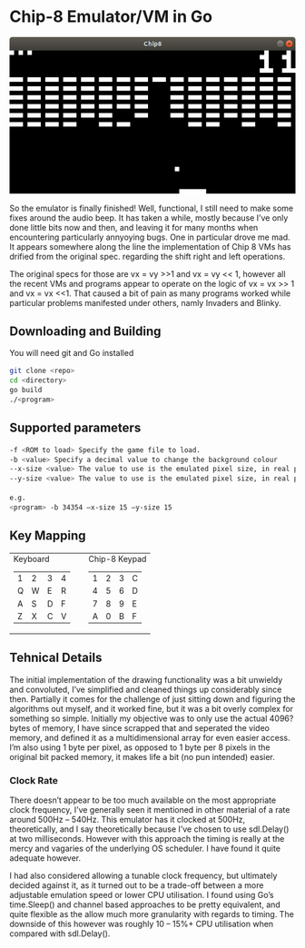 # Chip-8 Emulator/VM in Go

![Pong](/doc/images/chip8emu-1.png)

So the emulator is finally finished! Well, functional, I still need to make some fixes around the audio beep. 
It has taken a while, mostly because I’ve only done little bits now and then, and leaving it for many months when encountering particularly annyoying bugs. One in particular drove
me mad. It appears somewhere along the line the implementation of Chip 8 VMs has drified from
the original spec. regarding the shift right and left operations.

The original specs for those are vx = vy >>1 and vx = vy << 1, however all the recent VMs and
programs appear to operate on the logic of vx = vx >> 1 and vx = vx <<1.
That caused a bit of pain as many programs worked while particular problems manifested under
others, namly Invaders and Blinky.

## Downloading and Building
You will need git and Go installed

````bash
git clone <repo>
cd <directory>
go build
./<program>
````

## Supported parameters
```bash
-f <ROM to load> Specify the game file to load.
-b <value> Specify a decimal value to change the background colour
--x-size <value> The value to use is the emulated pixel size, in real pixels. Defaults to 10.
--y-size <value> The value to use is the emulated pixel size, in real pixels. Defaults to 10.

e.g.
<program> -b 34354 –x-size 15 –y-size 15
```

## Key Mapping
<table border="0">
<tr>
<td>

<table>
<tr> Keyboard
  <td> 1 </td>
  <td> 2 </td>
  <td> 3 </td>
  <td> 4 </td>
</tr>
<tr>  
  <td> Q </td>
  <td> W </td>
  <td> E </td>
  <td> R </td>
</tr>
<tr>
  <td> A </td>
  <td> S </td>
  <td> D </td>
  <td> F </td>
</tr>
<tr>
  <td> Z </td>
  <td> X </td>
  <td> C </td>
  <td> V </td>
</tr>

</table>
</td>

<td>
&nbsp
</td>

<td>
<table>
<tr> Chip-8 Keypad
  <td> 1 </td>
  <td> 2 </td>
  <td> 3 </td>
  <td> C </td>
</tr>
<tr>  
  <td> 4 </td>
  <td> 5 </td>
  <td> 6 </td>
  <td> D </td>
</tr>
<tr>
  <td> 7 </td>
  <td> 8 </td>
  <td> 9 </td>
  <td> E </td>
</tr>
<tr>
  <td> A </td>
  <td> 0 </td>
  <td> B </td>
  <td> F </td>
</tr>


</table>
</td>
</tr>
</table>


## Tehnical Details

The initial implementation of the drawing functionality was a bit unwieldy and convoluted, I’ve
simplified and cleaned things up considerably since then. Partially it comes for the challenge of just
sitting down and figuring the algorithms out myself, and it worked fine, but it was a bit overly
complex for something so simple. Initially my objective was to only use the actual 4096? bytes of
memory, I have since scrapped that and seperated the video memory, and defined it as a
multidimensional array for even easier access. I’m also using 1 byte per pixel, as opposed to 1 byte 
per 8 pixels in the original bit packed memory, it makes life a bit (no pun intended) easier.

### Clock Rate

There doesn’t appear to be too much available on the most appropriate clock frequency, I’ve generally seen it 
mentioned in other material of a rate around 500Hz – 540Hz. This emulator has it clocked at 500Hz, theoretically, and I say theoretically because I’ve chosen to use sdl.Delay() at two milliseconds. However with this approach the timing is really at the mercy and vagaries of the underlying OS scheduler. I have found it quite adequate however.
  
I had also considered allowing a tunable clock frequency, but ultimately decided against it, as it
turned out to be a trade-off between a more adjustable emulation speed or lower CPU utilisation.
I found using Go’s time.Sleep() and channel based approaches to be pretty equivalent, and quite
flexible as the allow much more granularity with regards to timing. The downside of this however
was roughly 10 – 15%+ CPU utilisation when compared with sdl.Delay().
